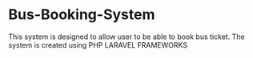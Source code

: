 # Bus-Booking-System
This system is designed to allow user to be able to book bus ticket.  The system is created using PHP LARAVEL FRAMEWORKS 

